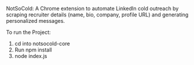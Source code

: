 NotSoCold: A Chrome extension to automate LinkedIn cold outreach by scraping recruiter details (name, bio, company, profile
URL) and generating personalized messages.

To run the Project: 
1. cd into notsocold-core
2. Run npm install
3. node index.js
